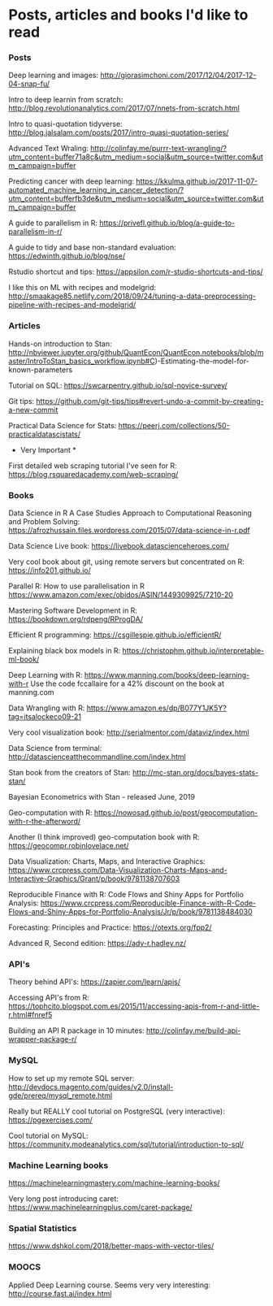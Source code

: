 # Posts, articles and books I'd like to read

### Posts
Deep learning and images: http://giorasimchoni.com/2017/12/04/2017-12-04-snap-fu/

Intro to deep learnin from scratch: http://blog.revolutionanalytics.com/2017/07/nnets-from-scratch.html

Intro to quasi-quotation tidyverse: http://blog.jalsalam.com/posts/2017/intro-quasi-quotation-series/

Advanced Text Wraling: http://colinfay.me/purrr-text-wrangling/?utm_content=buffer71a8c&utm_medium=social&utm_source=twitter.com&utm_campaign=buffer

Predicting cancer with deep learning: https://kkulma.github.io/2017-11-07-automated_machine_learning_in_cancer_detection/?utm_content=bufferfb3de&utm_medium=social&utm_source=twitter.com&utm_campaign=buffer

A guide to parallelism in R: https://privefl.github.io/blog/a-guide-to-parallelism-in-r/

A guide to tidy and base non-standard evaluation: https://edwinth.github.io/blog/nse/

Rstudio shortcut and tips: https://appsilon.com/r-studio-shortcuts-and-tips/

I like this on ML with recipes and modelgrid: http://smaakage85.netlify.com/2018/09/24/tuning-a-data-preprocessing-pipeline-with-recipes-and-modelgrid/
### Articles

Hands-on introduction to Stan: http://nbviewer.jupyter.org/github/QuantEcon/QuantEcon.notebooks/blob/master/IntroToStan_basics_workflow.ipynb#C)-Estimating-the-model-for-known-parameters

Tutorial on SQL: https://swcarpentry.github.io/sql-novice-survey/

Git tips: https://github.com/git-tips/tips#revert-undo-a-commit-by-creating-a-new-commit

Practical Data Science for Stats: https://peerj.com/collections/50-practicaldatascistats/
* Very Important *

First detailed web scraping tutorial I've seen for R: https://blog.rsquaredacademy.com/web-scraping/

### Books

Data Science in R
A Case Studies Approach to
Computational Reasoning
and Problem Solving: https://afrozhussain.files.wordpress.com/2015/07/data-science-in-r.pdf

Data Science Live book: https://livebook.datascienceheroes.com/

Very cool book about git, using remote servers but concentrated on R: https://info201.github.io/

Parallel R: How to use parallelisation in R https://www.amazon.com/exec/obidos/ASIN/1449309925/7210-20

Mastering Software Development in R: https://bookdown.org/rdpeng/RProgDA/

Efficient R programming: https://csgillespie.github.io/efficientR/

Explaining black box models in R: https://christophm.github.io/interpretable-ml-book/

Deep Learning with R: https://www.manning.com/books/deep-learning-with-r
Use the code fccallaire for a 42% discount on the book at manning.com

Data Wrangling with R: https://www.amazon.es/dp/B077Y1JK5Y?tag=itsalockeco09-21

Very cool visualization book: http://serialmentor.com/dataviz/index.html

Data Science from terminal: http://datascienceatthecommandline.com/index.html

Stan book from the creators of Stan: http://mc-stan.org/docs/bayes-stats-stan/

Bayesian Econometrics with Stan - released June, 2019

Geo-computation with R: https://nowosad.github.io/post/geocomputation-with-r-the-afterword/

Another (I think improved) geo-computation book with R: https://geocompr.robinlovelace.net/

Data Visualization: Charts, Maps, and Interactive Graphics: https://www.crcpress.com/Data-Visualization-Charts-Maps-and-Interactive-Graphics/Grant/p/book/9781138707603

Reproducible Finance with R: Code Flows and Shiny Apps for Portfolio Analysis: https://www.crcpress.com/Reproducible-Finance-with-R-Code-Flows-and-Shiny-Apps-for-Portfolio-Analysis/Jr/p/book/9781138484030

Forecasting: Principles and Practice: https://otexts.org/fpp2/

Advanced R, Second edition: https://adv-r.hadley.nz/
### API's

Theory behind API's: https://zapier.com/learn/apis/

Accessing API's from R: https://tophcito.blogspot.com.es/2015/11/accessing-apis-from-r-and-little-r.html#fnref5

Building an API R package in 10 minutes: http://colinfay.me/build-api-wrapper-package-r/

### MySQL

How to set up my remote SQL server: http://devdocs.magento.com/guides/v2.0/install-gde/prereq/mysql_remote.html

Really but REALLY cool tutorial on PostgreSQL (very interactive): https://pgexercises.com/

Cool tutorial on MySQL: https://community.modeanalytics.com/sql/tutorial/introduction-to-sql/

### Machine Learning books

https://machinelearningmastery.com/machine-learning-books/

Very long post introducing caret: https://www.machinelearningplus.com/caret-package/

### Spatial Statistics

https://www.dshkol.com/2018/better-maps-with-vector-tiles/

### MOOCS

Applied Deep Learning course. Seems very very interesting: http://course.fast.ai/index.html
